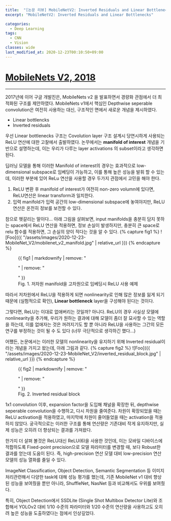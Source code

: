 ```yaml
---
title:  "[논문 리뷰] MobileNetV2: Inverted Residuals and Linear Bottlenecks"
excerpt: "MobileNetV2: Inverted Residuals and Linear Bottlenecks"

categories:
  - Deep Learning
tags:
  - CNN
  - Vision
classes: wide
last_modified_at: 2020-12-23T00:10:50+09:00
---
```


# [MobileNets V2, 2018](https://arxiv.org/pdf/1801.04381.pdf)
---
2017년에 이어 구글 개발진은, MobileNets v2 을 발표하면서 경량화 관점에서 더 최적화된 구조를 제안하였다. MobileNets v1에서 핵심인 Depthwise seperable convolution은 여전히 사용하는 대신, 구조적인 면에서 새로운 개념을 제시하였다.
- Linear bottlencks
- Inverted residuals

우선 Linear bottlenecks 구조는 Covolution layer 구조 설계시 당연시하게 사용되는 ReLU 연산에 대한 고찰에서 출발하였다.  논무에서는 __manifold of interest__ 개념을 기반으로 설명하는데, 이는 우리가 다루는 layer activations 의 subset이라고 생각하면 된다. 

딥러닝 모델을 통해 이러한 Manifold of interest의 경우는 효과적으로 low-dimensional subspace로 임베딩이 가능하고, 이를 통해 높은 성능을 발휘 할 수 있는데, 이러한 부분에 있어 ReLu 연산을 사용할 경우 두가지 관점에서 고민을 해야 한다.
  1. ReLU 변환 후 manifold of interest가 여전히 non-zero volumn에 있다면, ReLU연산은 linear transform과 일치한다.
  1. 입력 manifold가 입력 공간의 low-dimensional subspace에 놓여야지만, ReLU연산은 온전히 정보를 보전할 수 있다.

참으로 헷갈리는 말이다... 아래 그림을 살펴보면, input manifolds을 충분히 담지 못하는 space에서 ReLU 연산을 적용하면, 정보 손실이 발생하지만, 충분히 큰 space로 relu 함수를 적용하면, 그 손실의 양이 적다는 것을 알 수 있다.
{% capture fig1 %}
![Foo]({{ "/assets/images/2020-12-23-MobileNet_V2/mobilenet_v2_manifold.jpg" | relative_url }})
{% endcapture %}
<figure>
  {{ fig1 | markdownify | remove: "<p>" | remove: "</p>" }}
  <figcaption>Fig. 1. 저차원 manifold을 고차원으로 임베딩시 ReLU 사용 예제</figcaption>
</figure>

따라서  저차원에서 ReLU을 적용하게 되면 nonlinearity로 인해 많은 정보를 잃게 되기 때문에 (실험적으로 확인), __Linear bottleneck__ layer을 구성해야 된다는 것이다.

그렇다면, ReLU는 이대로 없애버리는 것일까? 아니다. ReLU의 경우 사실상 모델에 nonlinearity을 추가해, 우리가 원하는 결과에 대해 모델이 좀더 잘 묘사할 수 있는 역할을 하는데, 이를 없애자는 것은 꺼려지기도 할 뿐 아니라 ReLU을 사용하는 그간의 모든 연구를 부정하는 것이 될 수 도 있다 (너무 극단적으로 생각하긴 했다...)

어쨌든, 논문에서는 이러한 모델의 nonlinearity을 유지하기 위해 Inverted residual이라는 개념을 가지고 왔는데, 아래 그림과 같다.
{% capture fig2 %}
![Foo]({{ "/assets/images/2020-12-23-MobileNet_V2/inverted_residual_block.jpg" | relative_url }})
{% endcapture %}
<figure>
  {{ fig2 | markdownify | remove: "<p>" | remove: "</p>" }}
  <figcaption>Fig. 2. Inverted residual block</figcaption>
</figure>

1x1 convolution 이후, expansion factor을 도입해 채널을 확장한 뒤, depthwise seperable convolution을 수행하고, 다시 차원을 줄여준다. 차원이 확장되었을 때는 ReLU activation을 적용하였고, 마지막에 차원이 줄어들었을 때는 activation을 적용하지 않았다. 궁극적으로는 이러한 구조를 통해 연산량은 기존대비 작게 유지하지만, 실제 성능은 오히려 더 향상되는 결과를 가져왔다.

한가지 더 살펴 볼것은 ReLU대신 ReLU(6)을 사용한 것인데, 이는 모바일 디바이스에 적합하도록 Fixed-point precision으로 모델 파라미터를 변경할 때, 보다 Robust한 결과를 얻는데 도움이 된다. 즉, high-precision 연산 모델 대비 low-precision 연산 모델의 성능 열화를 줄일 수 있다.

ImageNet Classification,  Object Detection,  Semantic Segmentation 등 이미지 처리관련해서 다양한 task에 대해 성능 평가를 했는데, 기존 MobileNet v1 대비 향상된 성능을 보여줬을 뿐만 아니라, ShuffleNet, NasNet 등과 비교해서도 우위를 보여줬다. 

특히, Object Detection에서 SSDLite (Single Shot Multibox Detector Lite)와 조합해서 YOLOv2 대비 1/10 수준의 파라미터와 1/20 수준의 연산량을 사용하고도 오히려 높은 성능을 도출하였다는 점에서 인상깊었다.